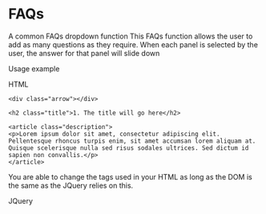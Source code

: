 # FAQs
A common FAQs dropdown function
This FAQs function allows the user to add as many questions as they require. When each panel is selected by the user, the answer for that panel will slide down

Usage example

HTML

<section class="panels">

	<div class="arrow"></div>
    
    <h2 class="title">1. The title will go here</h2>
    
    <article class="description">
    <p>Lorem ipsum dolor sit amet, consectetur adipiscing elit. Pellentesque rhoncus turpis enim, sit amet accumsan lorem aliquam at. Quisque scelerisque nulla sed risus sodales ultrices. Sed dictum id sapien non convallis.</p>
    </article>

</section>

You are able to change the tags used in your HTML as long as the DOM is the same as the JQuery relies on this. 

JQuery

<script>

$(".panels").on("click", function()  { // You can change the class "panels" to a naming of your choice. Please ensure these changes are reflected in the rest of the code.
	
	var speed = 500;
	
	if( $(this).hasClass("active") )  {
		
		$(this).children(".arrow").removeClass("active");
		$(this).removeClass("active");
		$(this).children(".description").slideToggle(speed);
		
	} else {
		
		$(".panels.active > .description").slideUp(speed);
		$(".panels.active").removeClass("active");
		
		$(this).addClass("active");
		$(this).children(".arrow").addClass("active");
		$(this).children(".description").slideDown(speed);
		
	}
	
});

</script>
